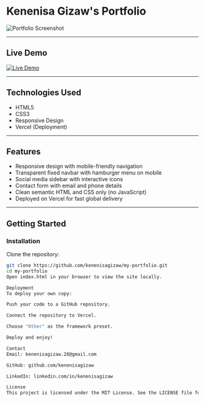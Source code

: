 # Kenenisa Gizaw's Portfolio

![Portfolio Screenshot](./assets/myportfollio.png)

---

## Live Demo

[![Live Demo](https://img.shields.io/badge/Live-Demo-blue?style=for-the-badge&logo=vercel)](https://my-portfolio-psi-mocha.vercel.app/)

---

## Technologies Used

- HTML5
- CSS3
- Responsive Design
- Vercel (Deployment)

---

## Features

- Responsive design with mobile-friendly navigation
- Transparent fixed navbar with hamburger menu on mobile
- Social media sidebar with interactive icons
- Contact form with email and phone details
- Clean semantic HTML and CSS only (no JavaScript)
- Deployed on Vercel for fast global delivery

---

## Getting Started

### Installation

Clone the repository:

```bash
git clone https://github.com/kenenisagizaw/my-portfolio.git
cd my-portfolio
Open index.html in your browser to view the site locally.

Deployment
To deploy your own copy:

Push your code to a GitHub repository.

Connect the repository to Vercel.

Choose "Other" as the framework preset.

Deploy and enjoy!

Contact
Email: kenenisagizaw.28@gmail.com

GitHub: github.com/kenenisagizaw

LinkedIn: linkedin.com/in/kenenisagizaw

License
This project is licensed under the MIT License. See the LICENSE file for details.